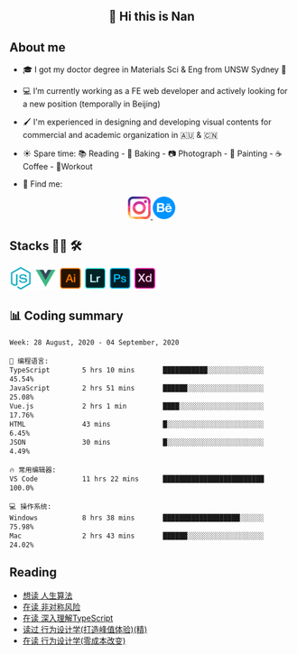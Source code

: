 <h2 align="center">👋 Hi this is Nan</h2>

## About me

- 🎓 I got my doctor degree in Materials Sci & Eng from UNSW Sydney :koala:

- :computer: I’m currently working as a FE web developer and actively looking for a new position (temporally in Beijing)

- :paintbrush: I'm experienced in designing and developing visual contents for commercial and academic organization in :australia: & :cn:

- :sunny: Spare time: :books: Reading - :bread: Baking - :camera: Photograph - :art: Painting - :coffee: Coffee - 💪Workout

- 💬 Find me:
<div align="center">
<a href="https://www.instagram.com/divetothesea/">

<img src="https://raw.githubusercontent.com/southchen/southchen/master/assets/instagram.svg" height="40em"  alt="divetothesea instagram"/>
</a>
<a href="https://www.behance.net/southchen">
<img src="https://raw.githubusercontent.com/southchen/southchen/master/assets/Behance.svg" height="40em"  alt="behance"/>
</a>
</div>

## Stacks 👨‍💻 🛠

<p align='left'>
<div style="display:inline-block">
<img src="https://raw.githubusercontent.com/southchen/southchen/master/assets/JavaScript.svg" height="40em"  alt="javascript"/>
<img src="https://raw.githubusercontent.com/southchen/southchen/master/assets/Vue.svg" height="40em"  alt="vue"/>
<img src="https://raw.githubusercontent.com/southchen/southchen/master/assets/Adobe Ai.svg" height="40em"  alt="adobe ai"/>
<img src="https://raw.githubusercontent.com/southchen/southchen/master/assets/Adobe Lr.svg" height="40em"  alt="adobe lr"/>
<img src="https://raw.githubusercontent.com/southchen/southchen/master/assets/Adobe Ps.svg" height="40em"  alt="adobe Ps"/>
<img src="https://raw.githubusercontent.com/southchen/southchen/master/assets/Adobe Xd.svg" height="40em"  alt="adobe Xd"/>
</div>
</p>

## 📊 Coding summary

<!--START_SECTION:waka-->
```text
Week: 28 August, 2020 - 04 September, 2020

💬 编程语言: 
TypeScript        5 hrs 10 mins       ███████████░░░░░░░░░░░░░░   45.54% 
JavaScript        2 hrs 51 mins       ██████░░░░░░░░░░░░░░░░░░░   25.08% 
Vue.js            2 hrs 1 min         ████░░░░░░░░░░░░░░░░░░░░░   17.76% 
HTML              43 mins             █░░░░░░░░░░░░░░░░░░░░░░░░   6.45% 
JSON              30 mins             █░░░░░░░░░░░░░░░░░░░░░░░░   4.49%

🔥 常用编辑器: 
VS Code           11 hrs 22 mins      █████████████████████████   100.0%

💻 操作系统: 
Windows           8 hrs 38 mins       ███████████████████░░░░░░   75.98% 
Mac               2 hrs 43 mins       ██████░░░░░░░░░░░░░░░░░░░   24.02%

```


<!--END_SECTION:waka-->

## Reading

<!-- DOUBAN-ACTIVITIES:START -->
- [想读 人生算法](https://www.douban.com/doubanapp/dispatch?uri=/status/3093399955/)
- [在读 非对称风险](https://www.douban.com/doubanapp/dispatch?uri=/status/3092709473/)
- [在读 深入理解TypeScript](https://www.douban.com/doubanapp/dispatch?uri=/status/3092709384/)
- [读过 行为设计学(打造峰值体验)(精)](https://www.douban.com/doubanapp/dispatch?uri=/status/3089552571/)
- [在读 行为设计学(零成本改变)](https://www.douban.com/doubanapp/dispatch?uri=/status/3089552375/)
<!-- DOUBAN-ACTIVITIES:END -->
